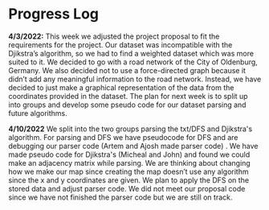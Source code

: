 # Progress Log

**4/3/2022:**
This week we adjusted the project proposal to fit the requirements for the project. Our dataset was incompatible with the Djikstra’s algorithm, so we had to find a weighted dataset which was more suited to it. We decided to go with a road network of the City of Oldenburg, Germany. We also decided not to use a force-directed graph because it didn’t add any meaningful information to the road network. Instead, we have decided to just make a graphical representation of the data from the coordinates provided in the dataset. The plan for next week is to split up into groups and develop some pseudo code for our dataset parsing and future algorithms.

**4/10/2022**
We split into the two groups parsing the txt/DFS and Djikstra's algorithm. For parsing and DFS we have pseudocode for DFS and are debugging our parser code (Artem and Ajosh made parser code) . We have made pseudo code for Djikstra's (Micheal and John) and found we could make an adjacency matrix while parsing. We are thinking about changing how we make our map since creating the map doesn’t use any algorithm since the x and y coordinates are given. We plan to apply the DFS on the stored data and adjust parser code. We did not meet our proposal code since we have not finished the parser code but we are still on track. 
